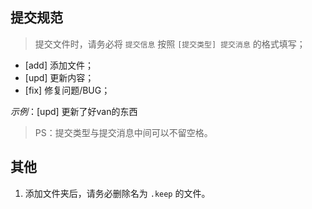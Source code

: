 ## 提交规范

> 提交文件时，请务必将 `提交信息` 按照 `[提交类型] 提交消息` 的格式填写；

- [add] 添加文件；
- [upd] 更新内容；
- [fix] 修复问题/BUG；


*示例*：[upd] 更新了好van的东西

> PS：提交类型与提交消息中间可以不留空格。

## 其他

1. 添加文件夹后，请务必删除名为 `.keep` 的文件。